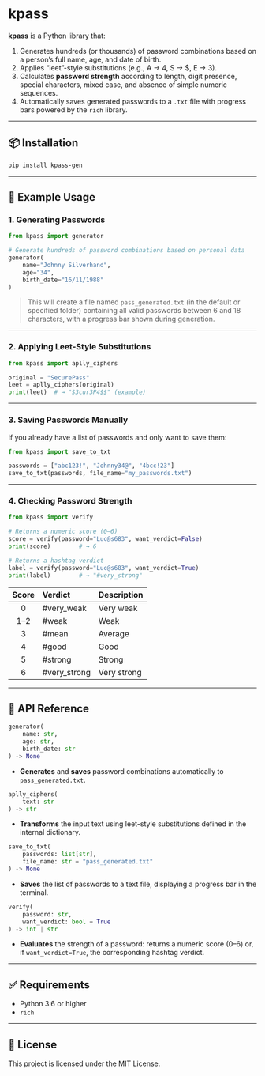 # kpass

**kpass** is a Python library that:

1. Generates hundreds (or thousands) of password combinations based on a person’s full name, age, and date of birth.  
2. Applies “leet”-style substitutions (e.g., A → 4, S → $, E → 3).  
3. Calculates **password strength** according to length, digit presence, special characters, mixed case, and absence of simple numeric sequences.  
4. Automatically saves generated passwords to a `.txt` file with progress bars powered by the `rich` library.

---

## 📦 Installation

```bash
pip install kpass-gen
````

---

## 🚀 Example Usage

### 1. Generating Passwords

```python
from kpass import generator

# Generate hundreds of password combinations based on personal data
generator(
    name="Johnny Silverhand",
    age="34",
    birth_date="16/11/1988"
)
```

> This will create a file named `pass_generated.txt` (in the default or specified folder) containing all valid passwords between 6 and 18 characters, with a progress bar shown during generation.

---

### 2. Applying Leet-Style Substitutions

```python
from kpass import aplly_ciphers

original = "SecurePass"
leet = aplly_ciphers(original)
print(leet)  # → "$3cur3P4$$" (example)
```

---

### 3. Saving Passwords Manually

If you already have a list of passwords and only want to save them:

```python
from kpass import save_to_txt

passwords = ["abc123!", "Johnny34@", "4bcc!23"]
save_to_txt(passwords, file_name="my_passwords.txt")
```

---

### 4. Checking Password Strength

```python
from kpass import verify

# Returns a numeric score (0–6)
score = verify(password="Luc@s683", want_verdict=False)
print(score)        # → 6

# Returns a hashtag verdict
label = verify(password="Luc@s683", want_verdict=True)
print(label)        # → "#very_strong"
```

| Score | Verdict       | Description |
| :---: | :------------ | :---------- |
|   0   | #very\_weak   | Very weak   |
|  1–2  | #weak         | Weak        |
|   3   | #mean         | Average     |
|   4   | #good         | Good        |
|   5   | #strong       | Strong      |
|   6   | #very\_strong | Very strong |

---

## 🔧 API Reference

```python
generator(
    name: str,
    age: str,
    birth_date: str
) -> None
```

* **Generates** and **saves** password combinations automatically to `pass_generated.txt`.

```python
aplly_ciphers(
    text: str
) -> str
```

* **Transforms** the input text using leet-style substitutions defined in the internal dictionary.

```python
save_to_txt(
    passwords: list[str],
    file_name: str = "pass_generated.txt"
) -> None
```

* **Saves** the list of passwords to a text file, displaying a progress bar in the terminal.

```python
verify(
    password: str,
    want_verdict: bool = True
) -> int | str
```

* **Evaluates** the strength of a password: returns a numeric score (0–6) or, if `want_verdict=True`, the corresponding hashtag verdict.

---

## ✅ Requirements

* Python 3.6 or higher
* `rich`

---

## 📄 License

This project is licensed under the MIT License.